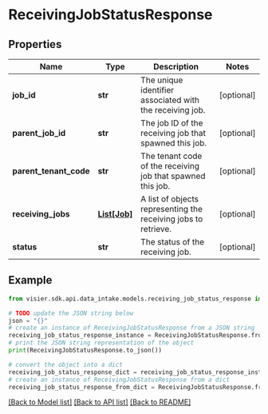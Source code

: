# ReceivingJobStatusResponse


## Properties

Name | Type | Description | Notes
------------ | ------------- | ------------- | -------------
**job_id** | **str** | The unique identifier associated with the receiving job. | [optional] 
**parent_job_id** | **str** | The job ID of the receiving job that spawned this job. | [optional] 
**parent_tenant_code** | **str** | The tenant code of the receiving job that spawned  this job. | [optional] 
**receiving_jobs** | [**List[Job]**](Job.md) | A list of objects representing the receiving jobs to retrieve. | [optional] 
**status** | **str** | The status of the receiving job. | [optional] 

## Example

```python
from visier.sdk.api.data_intake.models.receiving_job_status_response import ReceivingJobStatusResponse

# TODO update the JSON string below
json = "{}"
# create an instance of ReceivingJobStatusResponse from a JSON string
receiving_job_status_response_instance = ReceivingJobStatusResponse.from_json(json)
# print the JSON string representation of the object
print(ReceivingJobStatusResponse.to_json())

# convert the object into a dict
receiving_job_status_response_dict = receiving_job_status_response_instance.to_dict()
# create an instance of ReceivingJobStatusResponse from a dict
receiving_job_status_response_from_dict = ReceivingJobStatusResponse.from_dict(receiving_job_status_response_dict)
```
[[Back to Model list]](../README.md#documentation-for-models) [[Back to API list]](../README.md#documentation-for-api-endpoints) [[Back to README]](../README.md)


